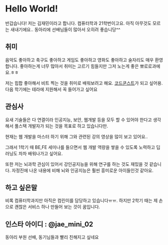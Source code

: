 # Hello World!
반갑습니다! 저는 김재민이라고 합니다. 컴퓨터학과 21학번이고요.
아직 아무것도 모르는 새내기에요..
동아리에 선배님들이 많아서 오히려 좋습니당^^

## 취미
음악도 좋아하고 축구도 좋아하고 게임도 좋아하고 영화도 좋아하고 술자리도 매우 환영합니다. 
좋아하는게 너무 많아서 취미는 고르기 힘들지만 그저 노는게 좋은 뽀로로과에요.ㅎㅎ

저는 힙합 좋아해서 비트 찍는 것을 취미로 배워보려고 해요.
[코드쿤스트](http://www.google.com/url?sa=i&url=https%3A%2F%2Fclass101.net%2Fproducts%2Fv2LrqmCCf1JWL4F38OC6&psig=AOvVaw1vY2Ff7tKSeY9wK3_R0kCu&ust=1617100677548000&source=images&cd=vfe&ved=0CAIQjRxqFwoTCJjA-s2n1e8CFQAAAAAdAAAAABAD)가 되고 싶어용. 
다음 학기에는 테라에 지원해서 꼭 들어가고 싶어요

## 관심사
요새 기술들은 다 연결이라 인공지능, 보안, 웹개발 등을 모두 할 수 있어야 한다고 생각해서 풀스택 개발자가 되는 것을 목표로 하고 있습니다만.

현재는 웹 개발을 마스터 하기 위해 그와 관련된 강의 영상을 많이 보고 있어요..

그래서 1학기 때 BE,FE 세미나를 들으면서 웹 개발 역량을 쌓을 수 있도록 노력하고
딥러닝도 차차 배워나가고 싶어요.

또한 저는 뇌과학 관심이 있어서 강인공지능을 위해 연구를 하는 것도 재밌을 것 같습니다.
자정진에 나온 내용에 비해 뇌와 인공지능은 훨씬 흥미로운 아이들인것 같아요.

## 하고 싶은말
비록 컴퓨터학과지만 아직은 컴린이를 담당하고 있습니다ㅠㅠ.
하지만 2학기 때는 제 손으로 괜찮은 서비스 하나 만들어 보는 것이 꿈입니다.

## 인스타 아이디 : @jae_mini_02
동아리 부원 선배, 동기님들과 빨리 친해지고 싶네요
